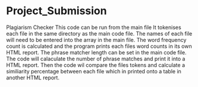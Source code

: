 # Project_Submission
Plagiarism Checker
This code can be run from the main file It tokenises each file in the same directory as the main code file. The names of each file will need to be entered into the array in the main file. The word frequency count is calculated and the program prints each files word counts in its own HTML report. The phrase matcher length can be set in the main code file. The code will calaculate the number of phrase matches and print it into a HTML report. Then the code wil compare the files tokens and calculate a similiarity percentage between each file which in printed onto a table in another HTML report.
